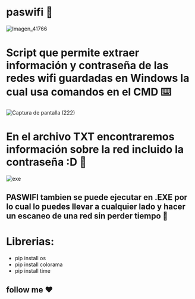 # paswifi 👾

![Imagen_41766](https://user-images.githubusercontent.com/102563535/178401692-5f9b6942-27fe-496c-9859-0d454dc1406b.png)

# Script que permite extraer información y contraseña de las redes wifi guardadas en Windows la cual usa comandos en el CMD ⌨️
![Captura de pantalla (222)](https://user-images.githubusercontent.com/102563535/178405125-7ad6154b-b867-4847-a020-e727d22fb8c6.png)
# En el archivo TXT encontraremos información sobre la red incluido la contraseña :D 📃
![exe](https://user-images.githubusercontent.com/102563535/178414888-8ab09ba2-1251-4501-901f-b496c05f6a16.PNG)
## PASWIFI tambien se puede ejecutar en .EXE por lo cual lo puedes llevar a cualquier lado y hacer un escaneo de una red sin perder tiempo 🔌
# Librerias:
* pip install os
* pip install colorama
* pip install time
## follow me  ❤

